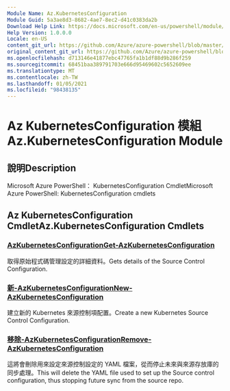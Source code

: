 ```yaml
---
Module Name: Az.KubernetesConfiguration
Module Guid: 5a3ae8d3-8682-4ae7-8ec2-d41c0383da2b
Download Help Link: https://docs.microsoft.com/en-us/powershell/module/az.kubernetesconfiguration
Help Version: 1.0.0.0
Locale: en-US
content_git_url: https://github.com/Azure/azure-powershell/blob/master/src/KubernetesConfiguration/help/Az.KubernetesConfiguration.md
original_content_git_url: https://github.com/Azure/azure-powershell/blob/master/src/KubernetesConfiguration/help/Az.KubernetesConfiguration.md
ms.openlocfilehash: d713146e41877ebc47765fa1b1df88d9b286f259
ms.sourcegitcommit: 68451baa389791703e666d95469602c5652609ee
ms.translationtype: MT
ms.contentlocale: zh-TW
ms.lasthandoff: 01/05/2021
ms.locfileid: "98438135"
---
```

# <span data-ttu-id="127cd-101">Az KubernetesConfiguration 模組</span><span class="sxs-lookup"><span data-stu-id="127cd-101">Az.KubernetesConfiguration Module</span></span>
## <span data-ttu-id="127cd-102">說明</span><span class="sxs-lookup"><span data-stu-id="127cd-102">Description</span></span>
<span data-ttu-id="127cd-103">Microsoft Azure PowerShell： KubernetesConfiguration Cmdlet</span><span class="sxs-lookup"><span data-stu-id="127cd-103">Microsoft Azure PowerShell: KubernetesConfiguration cmdlets</span></span>

## <span data-ttu-id="127cd-104">Az KubernetesConfiguration Cmdlet</span><span class="sxs-lookup"><span data-stu-id="127cd-104">Az.KubernetesConfiguration Cmdlets</span></span>
### [<span data-ttu-id="127cd-105">AzKubernetesConfiguration</span><span class="sxs-lookup"><span data-stu-id="127cd-105">Get-AzKubernetesConfiguration</span></span>](Get-AzKubernetesConfiguration.md)
<span data-ttu-id="127cd-106">取得原始程式碼管理設定的詳細資料。</span><span class="sxs-lookup"><span data-stu-id="127cd-106">Gets details of the Source Control Configuration.</span></span>

### [<span data-ttu-id="127cd-107">新-AzKubernetesConfiguration</span><span class="sxs-lookup"><span data-stu-id="127cd-107">New-AzKubernetesConfiguration</span></span>](New-AzKubernetesConfiguration.md)
<span data-ttu-id="127cd-108">建立新的 Kubernetes 來源控制項配置。</span><span class="sxs-lookup"><span data-stu-id="127cd-108">Create a new Kubernetes Source Control Configuration.</span></span>

### [<span data-ttu-id="127cd-109">移除-AzKubernetesConfiguration</span><span class="sxs-lookup"><span data-stu-id="127cd-109">Remove-AzKubernetesConfiguration</span></span>](Remove-AzKubernetesConfiguration.md)
<span data-ttu-id="127cd-110">這將會刪除用來設定來源控制設定的 YAML 檔案，從而停止未來與來源存放庫的同步處理。</span><span class="sxs-lookup"><span data-stu-id="127cd-110">This will delete the YAML file used to set up the Source control configuration, thus stopping future sync from the source repo.</span></span>

